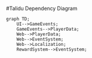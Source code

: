 #Talidu Dependency Diagram

```mermaid
graph TD;
    UI-->GameEvents;
    GameEvents-->PlayerData;
    Web-->PlayerData;
    Web-->EventSystem;
    Web-->Localization;
    RewardSystem-->EventSystem;
```